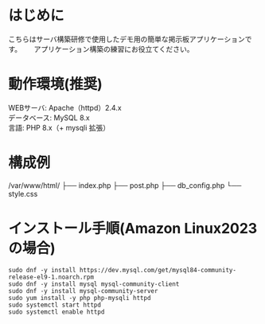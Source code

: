 # はじめに
こちらはサーバ構築研修で使用したデモ用の簡単な掲示板アプリケーションです。　　
アプリケーション構築の練習にお役立てください。

# 動作環境(推奨)
WEBサーバ: Apache（httpd）2.4.x  
データベース: MySQL 8.x  
言語: PHP 8.x（+ mysqli 拡張）  

# 構成例
/var/www/html/
├── index.php
├── post.php
├── db_config.php
└── style.css

# インストール手順(Amazon Linux2023の場合)
```
sudo dnf -y install https://dev.mysql.com/get/mysql84-community-release-el9-1.noarch.rpm
sudo dnf -y install mysql mysql-community-client
sudo dnf -y install mysql-community-server
sudo yum install -y php php-mysqli httpd
sudo systemctl start httpd
sudo systemctl enable httpd
```